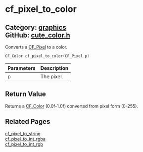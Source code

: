 # cf_pixel_to_color

Category: [graphics](https://github.com/RandyGaul/cute_framework/blob/master/docs/api_reference?id=graphics)  
GitHub: [cute_color.h](https://github.com/RandyGaul/cute_framework/blob/master/include/cute_color.h)  
---

Converts a [CF_Pixel](https://github.com/RandyGaul/cute_framework/blob/master/docs/graphics/cf_pixel.md) to a color.

```cpp
CF_Color cf_pixel_to_color(CF_Pixel p)
```

Parameters | Description
--- | ---
p | The pixel.

## Return Value

Returns a [CF_Color](https://github.com/RandyGaul/cute_framework/blob/master/docs/graphics/cf_color.md) (0.0f-1.0f) converted from pixel form (0-255).

## Related Pages

[cf_pixel_to_string](https://github.com/RandyGaul/cute_framework/blob/master/docs/graphics/cf_pixel_to_string.md)  
[cf_pixel_to_int_rgba](https://github.com/RandyGaul/cute_framework/blob/master/docs/graphics/cf_pixel_to_int_rgba.md)  
[cf_pixel_to_int_rgb](https://github.com/RandyGaul/cute_framework/blob/master/docs/graphics/cf_pixel_to_int_rgb.md)  
